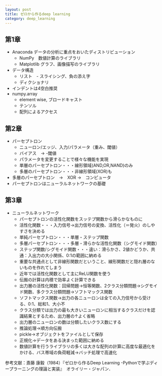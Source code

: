 ```yaml
---
layout: post
title: ゼロから作るdeep learning
category: deep_learning
---
```


## 第1章
+ Anaconda データの分析に重点をおいたディストリビューション
  + NumPy　数値計算のライブラリ
  + Matplotlib グラフ、画像描写のライブラリ
+ データ構造
  + リスト　- スライシング、負の添え字
  + ディクショナリ
+ インデントは4空白推奨
+ numpy.array
  + element wise, ブロードキャスト
  + テンソル
  + 配列によるアクセス

## 第2章
+ パーセプトロン
  + ニューロン/エッジ、入力/パラメータ（重み、閾値）
  + バイアス　→ -閾値
  + パラメータを変更することで様々な機能を実現
  + 単層のパーセプトロン・・・線形領域(AND,OR,NAND)のみ
  + 多層のパーセプトロン・・・非線形領域(XOR)も
+ 多層のパーセプトロン　→　XOR →　コンピュータ
+ パーセプトロンはニューラルネットワークの基礎

## 第3章
+ ニューラルネットワーク
  + パーセプトロンの活性化関数をスッテプ関数から滑らかなものに
  + 活性化関数・・・入力信号→出力信号の変換、活性化（＝発火）のしやすさを決める
  + 単純パーセプトロン・・・単層・ステップ関数
  + 多層パーセプトロン・・・多層・滑らかな活性化関数（シグモイド関数）
  + ステップ関数/シグモイド関数・・・違い：滑らかさ、2値かどうか、共通：入出力の大小関係、0:1の範囲に納める
  + 重要な共通点として非線形関数だということ、線形関数だと隠れ層のないものを作れてしまう
  + 近年では活性化関数として主にReLU関数を使う
  + 伝搬の計算は内積で効率よく計算できる
  + 出力層の活性化関数：回帰問題→恒等関数、2クラス分類問題→シグモイド関数、多クラス分類問題→ソフトマックス関数
  + ソフトマックス関数→出力の各ニューロンは全ての入力信号から受ける、0:1、総和1、大小不
  + クラス分類では出力の最も大きいニューロンに相当するクラスだけを認識結果とするため、出力層の↑よく省略
  + 出力層のニューロンの数は分類したいクラス数にする
  + 推論処理→順方向伝搬
  + pickle→オブジェクトをファイルとして保存
  + 正規化→データをある決まった範囲に納める
  + 数値計算を行うライブラリの多くは大きな配列の計算に高度な最適化をかける、バス帯域の負荷軽減→バッチ処理で高速化

参考文献：斎藤 康毅（1984）『ゼロから作るDeep Learning -Pythonで学ぶディープラーニングの理論と実装』　オライリー・ジャパン．
